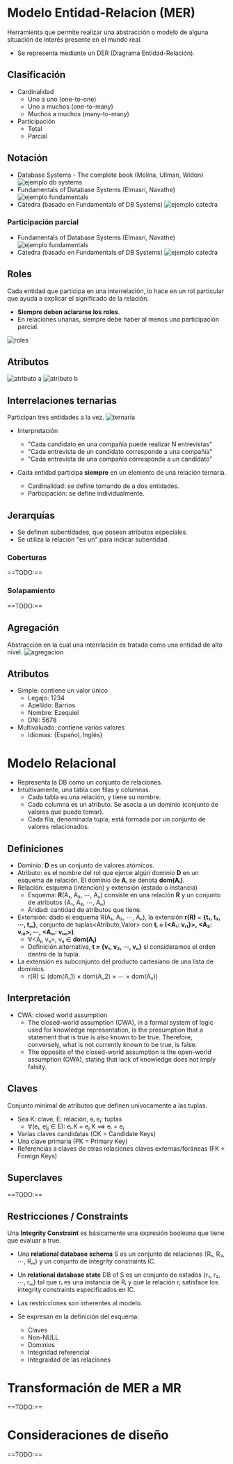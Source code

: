 # Modelo Entidad-Relacion (MER)
Herramienta que permite realizar una abstracción o modelo de alguna situación de interés presente en el mundo real.
- Se representa mediante un DER (Diagrama Entidad-Relación).

## Clasificación
- Cardinalidad
    + Uno a uno (one-to-one)
    + Uno a muchos (one-to-many)
    + Muchos a muchos (many-to-many)
- Participación
    + Total
    + Parcial

## Notación
- Database Systems - The complete book (Molina, Ullman, Widon)
    ![ejemplo db systems](img/01-notacion-a.png)
- Fundamentals of Database Systems (Elmasri, Navathe)
    ![ejemplo fundamentals](img/01-notacion-b.png)
- Cátedra (basado en Fundamentals of DB Systems)
    ![ejemplo catedra](img/01-notacion-c.png)

### Participación parcial
- Fundamentals of Database Systems (Elmasri, Navathe)
    ![ejemplo fundamentals](img/01-notacion-parcial-a.png)
- Cátedra (basado en Fundamentals of DB Systems)
    ![ejemplo catedra](img/01-notacion-parcial-b.png)

## Roles
Cada entidad que participa en una interrelación, lo hace en un rol particular que ayuda a explicar el significado de la relación.

- **Siempre deben aclararse los roles**.
- En relaciones unarias, siempre debe haber al menos una participación parcial.

![roles](img/01-notacion-roles.png)

## Atributos

![atributo a](img/01-notacion-atributo-a.png)
![atributo b](img/01-notacion-atributo-b.png)

## Interrelaciones ternarias
Participan tres entidades a la vez.
![ternaria](img/01-notacion-ternaria.png)

- Interpretación
    + "Cada candidato en una compañía puede realizar N entrevistas"
    + "Cada entrevista de un candidato corresponde a una compañía"
    + "Cada entrevista de una compañía corresponde a un candidato"

- Cada entidad participa **siempre** en un elemento de una relación ternaria.
    + Cardinalidad: se define tomando de a dos entidades.
    + Participación: se define individualmente.

## Jerarquías

- Se definen subentidades, que poseen atributos especiales.
- Se utiliza la relación "es un" para indicar subentidad.

### Coberturas
==TODO:==

### Solapamiento
==TODO:==

## Agregación
Abstracción en la cual una interrlación es tratada como una entidad de alto nivel.
![agregacion](img/01-agregacion.png)

## Atributos
- Simple: contiene un valor único
    + Legajo: 1234
    + Apellido: Barrios
    + Nombre: Ezequiel
    + DNI: 5678
- Multivaluado: contiene varios valores
    + Idiomas: {Español, Inglés}

# Modelo Relacional
- Representa la DB como un conjunto de relaciones.
- Intuitivamente, una tabla con filas y columnas.
    + Cada tabla es una relación, y tiene su nombre.
    + Cada columna es un atributo. Se asocia a un dominio (conjunto de valores que puede tomar).
    + Cada fila, denominada tupla, está formada por un conjunto de valores relacionados.

## Definiciones
- Dominio: **D** es un conjunto de valores atómicos.
- Atributo: es el nombre del rol que ejerce algún dominio **D** en un esquema de relación. El dominio de **Aᵢ** se denota **dom(Aᵢ)**.
- Relación: esquema (intención) y extensión (estado o instancia)
    + Esquema: **R**(A₁, A₂, ⋯, Aₙ) consiste en una relación **R** y un conjunto de atributos {A₁, A₂, ⋯, Aₙ}
    + Aridad: cantidad de atributos que tiene.
- Extensión: dado el esquema R(A₁, A₂, ⋯, Aₙ), la extensión **r(R)** = **{t₁, t₂, ⋯, tₘ}**, conjunto de tuplas<Atributo,Valor> con **tᵢ = (<A₁: vᵢ₁}>, <A₂: vᵢ₂>, ⋯, <Aₘ: vᵢₘ>)**.
    + ∀<Aⱼ, vᵢⱼ>, vᵢⱼ ∈ **dom(Aⱼ)**
    + Definición alternativa, **t = {v₁, v₂, ⋯, vₙ}** si consideramos el orden dentro de la tupla.
- La extensión es subconjunto del producto cartesiano de una lista de dominios.
    + r(R) ⊆ (dom(A\_1) × dom(A\_2) × ⋯ × dom(Aₙ))

## Interpretación
- CWA: closed world assumption
    + The closed-world assumption (CWA), in a formal system of logic used for knowledge representation, is the presumption that a statement that is true is also known to be true. Therefore, conversely, what is not currently known to be true, is false. 
    + The opposite of the closed-world assumption is the open-world assumption (OWA), stating that lack of knowledge does not imply falsity.

## Claves
Conjunto minimal de atributos que definen unívocamente a las tuplas.

- Sea K: clave, E: relación, eᵢ eⱼ: tuplas
    + ∀(eᵢ, ejⱼ ∈ E): eᵢ.K = eⱼ.K ⟹ eᵢ = eⱼ
- Varias claves candidatas (CK = Candidate Keys)
- Una clave primaria (PK = Primary Key)
- Referencias a claves de otras relaciones claves externas/foráneas (FK = Foreign Keys)

## Superclaves
==TODO:==

## Restricciones / Constraints
Una **Integrity Constraint** es básicamente una expresión booleana que tiene que evaluar a true.

- Una **relational database schema** S es un conjunto de relaciones {R₁, R₂, ⋯, Rₘ} y un conjunto de integrity constraints IC.
- Un **relational database state** DB of S es un conjunto de estados {r₁, r₂, ⋯, rₘ} tal que rᵢ es una instancia de Rᵢ y que la relación rᵢ satisface los integrity constraints especificados en IC.

- Las restricciones son inherentes al modelo.
- Se expresan en la definición del esquema:
    + Claves
    + Non-NULL
    + Dominios
    + Integridad referencial
    + Integraidad de las relaciones


# Transformación de MER a MR
==TODO:==

# Consideraciones de diseño
==TODO:==